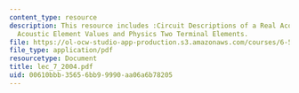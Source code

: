```yaml
---
content_type: resource
description: This resource includes :Circuit Descriptions of a Real Acoustic System,
  Acoustic Element Values and Physics Two Terminal Elements.
file: https://ol-ocw-studio-app-production.s3.amazonaws.com/courses/6-551j-acoustics-of-speech-and-hearing-fall-2004/00610bbb35656bb99990aa06a6b78205_lec_7_2004.pdf
file_type: application/pdf
resourcetype: Document
title: lec_7_2004.pdf
uid: 00610bbb-3565-6bb9-9990-aa06a6b78205
---
```

